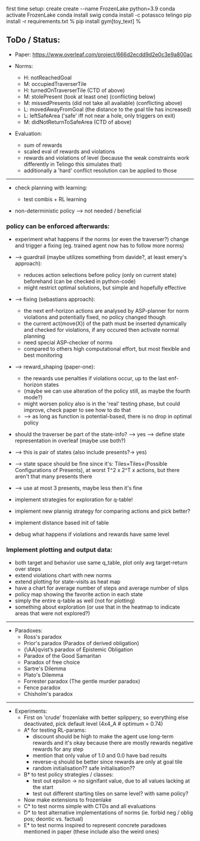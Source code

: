 first time setup:
create create --name FrozenLake python=3.9
conda activate FrozenLake
conda install swig
conda install -c potassco telingo
pip install -r requirements.txt
% pip install gym[toy_text] %

## ToDo / Status:
- Paper: https://www.overleaf.com/project/666d2ecdd9d2e0c3e9a800ac


- Norms:
  - H: notReachedGoal
  - M: occupiedTraverserTile
  - H: turnedOnTraverserTile (CTD of above)
  - M: stolePresent (took at least one) (conflicting below)
  - M: missedPresents (did not take all available) (conflicting above)
  - L: movedAwayFromGoal (the distance to the goal tile has increased)
  - L: leftSafeArea ('safe' iff not near a hole, only triggers on exit)
  - M: didNotReturnToSafeArea (CTD of above)


- Evaluation:
  - sum of rewards
  - scaled eval of rewards and violations
  - rewards and violations of level (because the weak constraints work differently in Telingo this simulates that)
  - additionally a 'hard' conflict resolution can be applied to those

---------------

- check planning with learning:
  - test combis + RL learning


- non-deterministic policy --> not needed / beneficial


### policy can be enforced afterwards:
  - experiment what happens if the norms (or even the traverser?) change and trigger a fixing (eg. trained agent now has to follow more norms)
- --> guardrail (maybe utilizes something from davide?, at least emery's approach):
  - reduces action selections before policy (only on current state) beforehand (can be checked in python-code)
  - might restrict optimal solutions, but simple and hopefully effective
- --> fixing (sebastians approach):
  - the next enf-horizon actions are analysed by ASP-planner for norm violations and potentially fixed, no policy changed though
  - the current act(move(X)) of the path must be inserted dynamically and checked for violations, if any occured then activate normal planning
  - need special ASP-checker of norms
  - compared to others high computational effort, but most flexible and best monitoring 
- --> reward_shaping (paper-one):
  - the rewards use penalties if violations occur, up to the last enf-horizon states
  - (maybe we can use alteration of the policy still, as maybe the fourth mode?)
  - might worsen policy also is in the 'real' testing phase, but could improve, check paper to see how to do that
  - --> as long as function is potential-based, there is no drop in optimal policy


- should the traverser be part of the state-info? --> yes --> define state representation in overleaf (maybe use both?)
- --> this is pair of states (also include presents?-> yes)
- --> state space should be fine since it's: Tiles×Tiles×(Possible Configurations of Presents), at worst T^2 x 2^T x actions, but there aren't that many presents there
- --> use at most 3 presents, maybe less then it's fine
- implement strategies for exploration for q-table!
- implement new plannig strategy for comparing actions and pick better?
- implement distance based init of table
- debug what happens if violations and rewards have same level


### Implement plotting and output data:
  - both target and behavior use same q_table, plot only avg target-return over steps
  - extend violations chart with new norms
  - extend plotting for state-visits as heat map
  - have a chart for average number of steps and average number of slips
  - policy map showing the favorite action in each state
  - simply the entire q-table as well (not for plotting)
  - something about exploration (or use that in the heatmap to indicate areas that were not explored?)

---------------

- Paradoxes:
  - Ross's paradox
  - Prior's paradox (Paradox of derived obligation)
  - {\AA}qvist’s paradox of Epistemic Obligation
  - Paradox of the Good Samaritan
  - Paradox of free choice
  - Sartre's Dilemma
  - Plato's Dilemma
  - Forrester paradox (The gentle murder paradox)
  - Fence paradox
  - Chisholm's paradox

---------------

- Experiments:
  - First on 'crude' frozenlake with better splippery, so everything else deactivated, pick default level (4x4_A # optimum = 0.74)
  - A* for testing RL-params:
    - discount should be high to make the agent use long-term rewards and it's okay because there are mostly rewards negative rewards for any step
    - mention that only value of 1.0 and 0.0 have bad results
    - reverse-q should be better since rewards are only at goal tile
    - random initialisation?? safe initialisation??
  - B* to test policy strategies / classes:
    - test out epsilon -> no signifant value, due to all values lacking at the start
    - test out different starting tiles on same level? with same policy?
  - Now make extensions to frozenlake
  - C* to test norms simple with CTDs and all evaluations
  - D* to test alternative implementations of norms (ie. forbid neg / oblig pos; deontic vs. factual)
  - E* to test norms inspired to represent concrete paradoxes mentioned in paper (these include also the weird ones)


